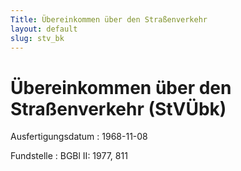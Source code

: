 ```yaml
---
Title: Übereinkommen über den Straßenverkehr
layout: default
slug: stv_bk
---
```


# Übereinkommen über den Straßenverkehr (StVÜbk)

Ausfertigungsdatum
:   1968-11-08

Fundstelle
:   BGBl II: 1977, 811

